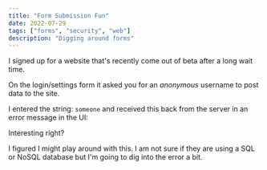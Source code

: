 ```yaml
---
title: "Form Submission Fun"
date: 2022-07-29
tags: ["forms", "security", "web"]
description: "Digging around forms"
---
```


I signed up for a website that's recently come out of beta after a long wait time.

On the login/settings form it asked you for an _anonymous_ username to post data to the site.

<!--truncate-->

I entered the string: `someone` and received this back from the server in an error message in the UI:

<script src="https://pastebin.com/embed_js/i1eeeqPQ"></script>

Interesting right?

I figured I might play around with this. I am not sure if they are using a SQL or NoSQL database but I'm going to dig into the error a bit.
